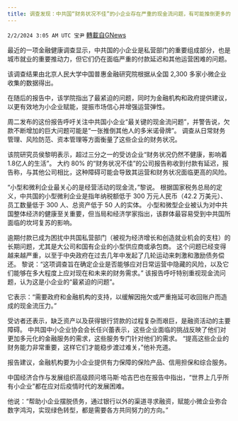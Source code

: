 ```yaml
---
title: 调查发现：中共国“财务状况不佳”的小企业存在严重的现金流问题，有可能推倒更多的多米诺骨牌
---
```

`2/2/2024 3:05 AM UTC 宝尹` [轉載自GNews](https://gnews.org/articles/2275192)

最近的一项金融健康调查显示，中共国的小企业是私营部门的重要组成部分，也是城市就业的重要推动力，但它们仍在面临严重的付款延迟和其他运营困难的问题。

该调查结果由北京人民大学中国普惠金融研究院根据从全国 2,300 多家小微企业收集的数据得出。

在随后的报告中，该学院指出了最紧迫的问题，同时为金融机构和政府提供建议，以更有效地为小企业赋能，提振市场信心并增强运营弹性。


周二发布的这份报告呼吁关注中共国小企业“最关键的现金流问题”，并警告说，欠款不断增加的巨大问题可能是“一张推倒其他人的多米诺骨牌”。
调查从日常财务管理、风险防范、资本管理等方面衡量了这些企业的财务状况。

该院研究员侯黎明表示，超过三分之一的受访企业“财务状况仍然不健康，影响着1.8亿人的生活”。
大约 80% 的“财务状况不佳”的公司报告称收到付款有延迟，报告称，与其他公司相比，这种障碍可能会导致其运营和财务状况面临更高的风险。

“小型和微利企业最关心的是经营活动的现金流，”黎说。
根据国家税务总局的定义，中共国的小型微利企业是指年纳税额低于 300 万元人民币（42.2 万美元）、员工数量低于 300 人、总资产低于 50 人的实体。
小型和微型企业被认为对中共国整体经济的健康至关重要，但当局和经济学家指出，该群体最容易受到中共国所面临的坎坷复苏的影响。

逾期付款已成为困扰中共国私营部门（被视为经济增长和创造就业机会的支柱）的长期问题，尤其是大公司和国有企业的小型供应商或承包商。
这个问题已经变得越来越严重，以至于中央政府在过去几年中发起了几轮运动来刺激和激励债务偿还。
黎说：“这项调查旨在确定企业是否能够应对日常运营中隐藏的风险，以及它们能够在多大程度上应对现在和未来的财务需求。”
该报告呼吁特别重视现金流问题，认为这是小企业的“最紧迫的问题”。

它表示：“需要政府和金融机构的支持，以缓解因拖欠或严重拖延可收回账户而造成的现金流压力。”

受访者还表示，缺乏资产以及获得银行贷款的过程复杂而艰巨，是融资活动的主要障碍。
中共国中小企业协会会长任兴蕾表示，这些企业面临的挑战反映了他们对更加多元化的金融服务的需求，这些服务专门针对他们的需求。
“提高这些企业的财务能力非常重要，这样它们才能稳步渡过难关，”他补充道。

报告建议，金融机构要为小企业提供有力保障的保险产品、信用担保和综合服务。

中国经济合作与发展组织高级顾问塔马斯·哈吉巴也在报告中指出，“世界上几乎所有小企业”都在应对后疫情时代的发展困难。

他说：“帮助小企业摆脱债务，通过银行以外的渠道寻求融资，赋能小微企业弥合数字鸿沟，实现绿色转型，都是需要各方共同努力的方向。”



